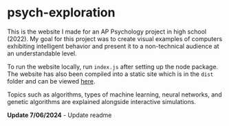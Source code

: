 # psych-exploration

This is the website I made for an AP Psychology project in high school (2022). My goal for this project was to create visual examples of computers exhibiting intelligent behavior and present it to a non-technical audience at an understandable level.

To run the website locally, run `index.js` after setting up the node package. The website has also been compiled into a static site which is in the `dist` folder and can be viewed [here](https://bradybhalla.github.io/psych-exploration).

Topics such as algorithms, types of machine learning, neural networks, and genetic algorithms are explained alongside interactive simulations.

**Update 7/06/2024** - Update readme
